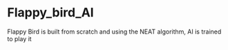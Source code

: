 # Flappy_bird_AI
Flappy Bird is built from scratch and using the NEAT algorithm, AI is trained to play it
